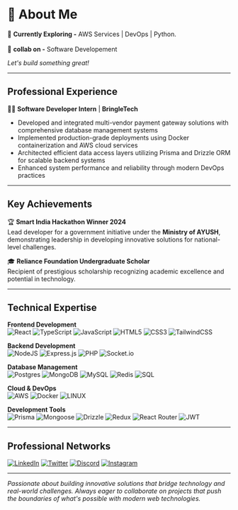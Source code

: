 # 💫 About Me

🔭 **Currently Exploring -**  AWS Services | DevOps | Python.<br><br>👯 **collab on -**  Software Developement<br>

*Let's build something great!*

---

## Professional Experience

🧑‍💻 **Software Developer Intern** | **BringleTech**
- Developed and integrated multi-vendor payment gateway solutions with comprehensive database management systems
- Implemented production-grade deployments using Docker containerization and AWS cloud services
- Architected efficient data access layers utilizing Prisma and Drizzle ORM for scalable backend systems
- Enhanced system performance and reliability through modern DevOps practices

---

## Key Achievements

🏆 **Smart India Hackathon Winner 2024**  
Lead developer for a government initiative under the **Ministry of AYUSH**, demonstrating leadership in developing innovative solutions for national-level challenges.

🎓 **Reliance Foundation Undergraduate Scholar**  
Recipient of prestigious scholarship recognizing academic excellence and potential in technology.

---

## Technical Expertise

**Frontend Development**  
![React](https://img.shields.io/badge/react-%2320232a.svg?style=for-the-badge&logo=react&logoColor=%2361DAFB) ![TypeScript](https://img.shields.io/badge/typescript-%23007ACC.svg?style=for-the-badge&logo=typescript&logoColor=white) ![JavaScript](https://img.shields.io/badge/javascript-%23323330.svg?style=for-the-badge&logo=javascript&logoColor=%23F7DF1E) ![HTML5](https://img.shields.io/badge/html5-%23E34F26.svg?style=for-the-badge&logo=html5&logoColor=white) ![CSS3](https://img.shields.io/badge/css3-%231572B6.svg?style=for-the-badge&logo=css3&logoColor=white) ![TailwindCSS](https://img.shields.io/badge/tailwindcss-%2338B2AC.svg?style=for-the-badge&logo=tailwind-css&logoColor=white)

**Backend Development**  
![NodeJS](https://img.shields.io/badge/node.js-6DA55F?style=for-the-badge&logo=node.js&logoColor=white) ![Express.js](https://img.shields.io/badge/express.js-%23404d59.svg?style=for-the-badge&logo=express&logoColor=%2361DAFB) ![PHP](https://img.shields.io/badge/php-%23777BB4.svg?style=for-the-badge&logo=php&logoColor=white) ![Socket.io](https://img.shields.io/badge/Socket.io-black?style=for-the-badge&logo=socket.io&badgeColor=010101)

**Database Management**  
![Postgres](https://img.shields.io/badge/postgres-%23316192.svg?style=for-the-badge&logo=postgresql&logoColor=white) ![MongoDB](https://img.shields.io/badge/MongoDB-%234ea94b.svg?style=for-the-badge&logo=mongodb&logoColor=white) ![MySQL](https://img.shields.io/badge/mysql-%2300f.svg?style=for-the-badge&logo=mysql&logoColor=white) ![Redis](https://img.shields.io/badge/redis-%23DD0031.svg?style=for-the-badge&logo=redis&logoColor=white) ![SQL](https://img.shields.io/badge/sql-%23E34F26.svg?style=for-the-badge&logo=sql&logoColor=white)

**Cloud & DevOps**  
![AWS](https://img.shields.io/badge/AWS-%23FF9900.svg?style=for-the-badge&logo=amazon-aws&logoColor=white) ![Docker](https://img.shields.io/badge/docker-%230db7ed.svg?style=for-the-badge&logo=docker&logoColor=white) ![LINUX](https://img.shields.io/badge/Linux-FCC624?style=for-the-badge&logo=linux&logoColor=black)

**Development Tools**  
![Prisma](https://img.shields.io/badge/prisma-%23DD0031.svg?style=for-the-badge&logo=prisma&logoColor=white) ![Mongoose](https://img.shields.io/badge/mongoose-%2338B2AC.svg?style=for-the-badge&logo=mongoose&logoColor=white) ![Drizzle](https://img.shields.io/badge/drizzle-%23E34F26.svg?style=for-the-badge&logo=drizzle&logoColor=white) ![Redux](https://img.shields.io/badge/redux-%23593d88.svg?style=for-the-badge&logo=redux&logoColor=white) ![React Router](https://img.shields.io/badge/React_Router-CA4245?style=for-the-badge&logo=react-router&logoColor=white) ![JWT](https://img.shields.io/badge/JWT-%23777BB4?style=for-the-badge&logo=JSON%20web%20tokens)

---

## Professional Networks

[![LinkedIn](https://img.shields.io/badge/LinkedIn-%230077B5.svg?logo=linkedin&logoColor=white)](https://www.linkedin.com/in/sania-singla/) [![Twitter](https://img.shields.io/badge/Twitter-%231DA1F2.svg?logo=Twitter&logoColor=white)](https://x.com/sania_singla) [![Discord](https://img.shields.io/badge/Discord-%237289DA.svg?logo=discord&logoColor=white)](https://discord.com/channels/@sania_singla) [![Instagram](https://img.shields.io/badge/Instagram-%23E4405F.svg?logo=Instagram&logoColor=white)](https://www.instagram.com/sania__singla/)

---

*Passionate about building innovative solutions that bridge technology and real-world challenges. Always eager to collaborate on projects that push the boundaries of what's possible with modern web technologies.*
